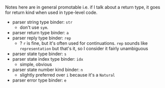 Notes here are in general promotable i.e. if I talk about a return type, it goes
for return kind when used in type-level code.

* parser string type binder: `str`
  * don't use `sym`.
* parser return type binder: `a`
* parser reply type binder: `rep`
  * ? `r` is fine, but it's often used for continuations. `rep` sounds like
    `representation` but that's it, so I consider it fairly unambiguous
* parser state type binder: `s`
* parser state index type binder: `idx`
  * simple, obvious
* parser state number kind binder: `n`
  * slightly preferred over `i` because it's a `Natural`
* parser error type binder: `e`
